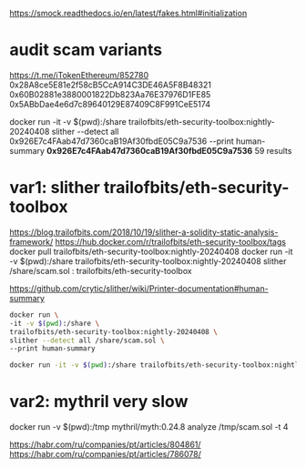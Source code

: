 https://smock.readthedocs.io/en/latest/fakes.html#initialization

# audit scam variants
https://t.me/iTokenEthereum/852780
0x28A8ce5E81e2f58cB5CcA914C3DE46A5F8B48321
0x60B02881e3880001822Db823Aa76E37976D1FE85
0x5ABbDae4e6d7c89640129E87409C8F991CeE5174

docker run -it -v $(pwd):/share trailofbits/eth-security-toolbox:nightly-20240408 slither --detect all 0x926E7c4FAab47d7360caB19Af30fbdE05C9a7536 --print human-summary
**0x926E7c4FAab47d7360caB19Af30fbdE05C9a7536** 59 results
# var1: slither trailofbits/eth-security-toolbox 
https://blog.trailofbits.com/2018/10/19/slither-a-solidity-static-analysis-framework/
https://hub.docker.com/r/trailofbits/eth-security-toolbox/tags
docker pull trailofbits/eth-security-toolbox:nightly-20240408
docker run -it -v $(pwd):/share trailofbits/eth-security-toolbox:nightly-20240408 slither /share/scam.sol
 : trailofbits/eth-security-toolbox

https://github.com/crytic/slither/wiki/Printer-documentation#human-summary

```bash
docker run \
-it -v $(pwd):/share \
trailofbits/eth-security-toolbox:nightly-20240408 \
slither --detect all /share/scam.sol \
--print human-summary
```

```bash
docker run -it -v $(pwd):/share trailofbits/eth-security-toolbox:nightly-20240408 slither --detect all 0x28A8ce5E81e2f58cB5CcA914C3DE46A5F8B48321
```

# var2: mythril very slow
docker run -v $(pwd):/tmp mythril/myth:0.24.8 analyze /tmp/scam.sol -t 4


https://habr.com/ru/companies/pt/articles/804861/
https://habr.com/ru/companies/pt/articles/786078/